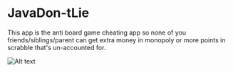 # JavaDon-tLie

This app is the anti board game cheating app so none of you friends/siblings/parent can get extra money in monopoly or more points in scrabble that's un-accounted for.

![Alt text](/com/nyc/javadontlie/assets/login_pic.png?raw=true "Optional Title")
